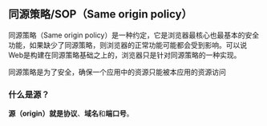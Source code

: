 ## 同源策略/SOP（Same origin policy）

同源策略（Same origin policy）是一种约定，它是浏览器最核心也最基本的安全功能，如果缺少了同源策略，则浏览器的正常功能可能都会受到影响。可以说Web是构建在同源策略基础之上的，浏览器只是针对同源策略的一种实现。

同源策略是为了安全，确保一个应用中的资源只能被本应用的资源访问

### 什么是源？

**源（origin）**就是**协议**、**域名**和**端口号**。

